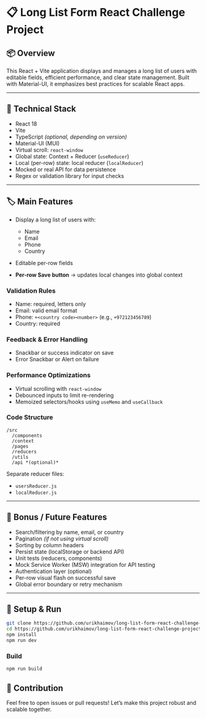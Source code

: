 # 📋 Long List Form React Challenge Project

## 📦 Overview

This React + Vite application displays and manages a long list of users with editable fields, efficient performance, and clear state management. Built with Material-UI, it emphasizes best practices for scalable React apps.

---

## 🔧 Technical Stack

* React 18
* Vite
* TypeScript *(optional, depending on version)*
* Material-UI (MUI)
* Virtual scroll: `react-window`
* Global state: Context + Reducer (`useReducer`)
* Local (per-row) state: local reducer (`localReducer`)
* Mocked or real API for data persistence
* Regex or validation library for input checks

---

## 🏷 Main Features

* Display a long list of users with:

  * Name
  * Email
  * Phone
  * Country

* Editable per-row fields

* **Per-row Save button** → updates local changes into global context

### Validation Rules

* Name: required, letters only
* Email: valid email format
* Phone: `+<country code><number>` (e.g., `+972123456789`)
* Country: required

### Feedback & Error Handling

* Snackbar or success indicator on save
* Error Snackbar or Alert on failure

### Performance Optimizations

* Virtual scrolling with `react-window`
* Debounced inputs to limit re-rendering
* Memoized selectors/hooks using `useMemo` and `useCallback`

### Code Structure

```
/src
  /components
  /context
  /pages
  /reducers
  /utils
  /api *(optional)*
```

Separate reducer files:

* `usersReducer.js`
* `localReducer.js`

---

## 🚀 Bonus / Future Features

* Search/filtering by name, email, or country
* Pagination *(if not using virtual scroll)*
* Sorting by column headers
* Persist state (localStorage or backend API)
* Unit tests (reducers, components)
* Mock Service Worker (MSW) integration for API testing
* Authentication layer (optional)
* Per-row visual flash on successful save
* Global error boundary or retry mechanism

---

## 💾 Setup & Run

```bash
git clone https://github.com/urikhaimov/long-list-form-react-challenge-project.git
cd https://github.com/urikhaimov/long-list-form-react-challenge-project.git
npm install
npm run dev
```

### Build

```bash
npm run build
```


## 🤝 Contribution

Feel free to open issues or pull requests! Let’s make this project robust and scalable together.


